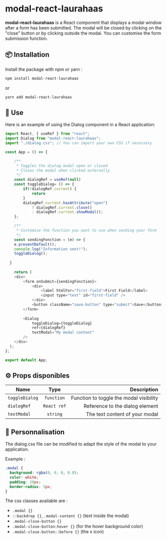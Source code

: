 # modal-react-laurahaas

**modal-react-laurahaas** is a React component that displays a modal window after a form has been submitted. The modal will be closed by clicking on the "close" button or by clicking outside the modal. You can customise the form submission function.

## 📦 Installation

Install the package with npm or yarn :

```bash
npm install modal-react-laurahaas
```

or

```bash
yarn add modal-react-laurahaas
```

## 🚀 Use

Here is an example of using the Dialog component in a React application:

```javascript
import React, { useRef } from "react";
import Dialog from "modal-react-laurahaas";
import "./dialog.css"; // You can import your own CSS if necessary

const App = () => {

    /**
     * Toggles the dialog modal open or closed
     * Closes the modal when clicked externally
     */
    const dialogRef = useRef(null)
    const toggleDialog= () => {
        if(!dialogRef.current) {
            return
        }
        dialogRef.current.hasAttribute("open")
            ? dialogRef.current.close()
            : dialogRef.current.showModal();
    };

    /**
     * Customise the function you want to use when sending your form
     */
    const sendingFonction = (e) => {
    e.preventDefault();
    console.log("Information sent!");
    toggleDialog();
    
  }
    
    return (
    <div>
        <form onSubmit={sendingFonction}>
            <div>
                <label htmlFor="first-field">First Field</label>
                <input type="text" id="first-field" />
            </div>
            <button className="save-button" type="submit">Save</button>
        </form>
        
        <Dialog
            toggleDialog={toggleDialog}
            ref={dialogRef}
            textModal="My modal content"
        />
    </div>
  );
};

export default App;
```

## ⚙️ Props disponibles

| Name           | Type        | Description                             |
| -------------- |:-----------:| ---------------------------------------:|
| `toggleDialog` | `function`  | Function to toggle the modal visibility |
| `dialogRef`    | `React ref` | Reference to the dialog element         |
| `textModal`    | `string`    | The text content of your modal          |

## 🎨 Personnalisation
The dialog.css file can be modified to adapt the style of the modal to your application.

Example :
```css
.modal {
  background: rgba(0, 0, 0, 0.8);
  color: white;
  padding: 20px;
  border-radius: 5px;
}
```

The css classes available are :
- `.modal {}`
- `::backdrop {}`, `.modal-content {}` (text inside the modal)
- `.modal-close-button {}`
- `.modal-close-button:hover {}` (for the hover background color)
- `.modal-close-button::before {}` (the x icon)